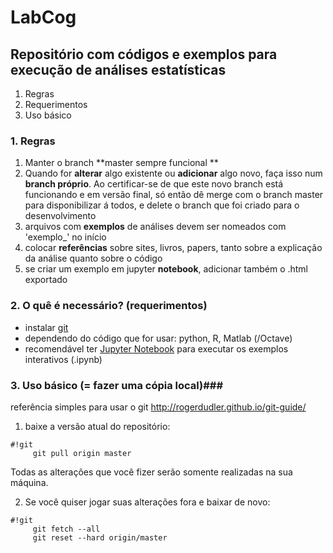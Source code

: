 # LabCog #
## Repositório com códigos e exemplos para execução de análises estatísticas ##

1. Regras
2. Requerimentos
3. Uso básico


### 1. Regras ###
1. Manter o branch **master sempre funcional **
2. Quando for **alterar** algo existente ou **adicionar** algo novo, faça isso num **branch próprio**. Ao certificar-se de que este novo branch está funcionando e em versão final, só então dê merge com o branch master para disponibilizar á todos, e delete o branch que foi criado para o desenvolvimento
3. arquivos com **exemplos** de análises devem ser nomeados com 'exemplo_' no início
4. colocar **referências** sobre sites, livros, papers, tanto sobre a explicação da análise quanto sobre o código
5. se criar um exemplo em jupyter **notebook**, adicionar também o .html exportado



### 2. O quê é necessário? (requerimentos) ###

* instalar [git](https://git-scm.com)
* dependendo do código que for usar: python, R, Matlab (/Octave)
* recomendável ter [Jupyter Notebook](http://jupyter.org) para executar os exemplos interativos (.ipynb)

### 3. Uso básico (= fazer uma cópia local)###
referência simples para usar o git http://rogerdudler.github.io/git-guide/

1. baixe a versão atual do repositório:
```
#!git
     git pull origin master
```
 Todas as alterações que você fizer serão somente realizadas na sua máquina.


2. Se você quiser jogar suas alterações fora e baixar de novo:
```
#!git
     git fetch --all
     git reset --hard origin/master
```